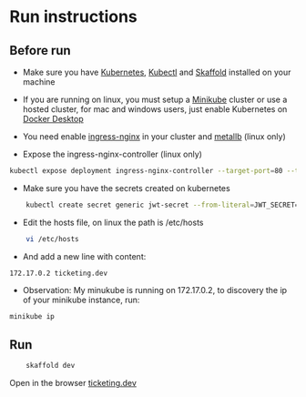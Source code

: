 # Run instructions

## Before run

- Make sure you have [Kubernetes](https://kubernetes.io/), [Kubectl](https://kubernetes.io/docs/tasks/tools/install-kubectl/) and [Skaffold](https://skaffold.dev/) installed on your machine

- If you are running on linux, you must setup a [Minikube](https://kubernetes.io/docs/tasks/tools/install-minikube/) cluster or use a hosted cluster, for mac and windows users, just enable Kubernetes on [Docker Desktop](https://www.docker.com/products/docker-desktop)

- You need enable [ingress-nginx](https://kubernetes.github.io/ingress-nginx/deploy/) in your cluster and [metallb](https://metallb.universe.tf/) (linux only)

- Expose the ingress-nginx-controller (linux only)

```bash
kubectl expose deployment ingress-nginx-controller --target-port=80 --type=LoadBalancer -n kube-system
```

- Make sure you have the secrets created on kubernetes

```bash
    kubectl create secret generic jwt-secret --from-literal=JWT_SECRET=1234
```

- Edit the hosts file, on linux the path is /etc/hosts

```bash
    vi /etc/hosts
```

- And add a new line with content:

```
172.17.0.2 ticketing.dev
```

- Observation: My minukube is running on 172.17.0.2, to discovery the ip of your minikube instance, run:

```bash
minikube ip
```

## Run

```bash
    skaffold dev
```

Open in the browser [ticketing.dev](https://ticketing.dev)
